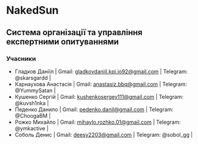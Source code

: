 # NakedSun 

## Система організації та управління експертними опитуваннями

### Учасники

- Гладков Даніїл | Gmail: gladkovdaniil.kpi.io92@gmail.com  | Telegram: @skarsgardd |
- Карнаухова Анастасія | Gmail: anastasiz.bbq@gmail.com | Telegram: @YummySatan |
- Кушенко Сергій | Gmail: kushenkosergey111@gmail.com | Telegram: @kuvsh1nka |
- Педенко Данило | Gmail: pedenko.danil@gmail.com | Telegram: @ChoogaBM |
- Рожко Михайло | Gmail: mihaylo.rozhko.01@gmail.com | Telegram: @ymkactive |
- Соболь Денис | Gmail: deesy2203@gmail.com | Telegram: @sobol_gg |
